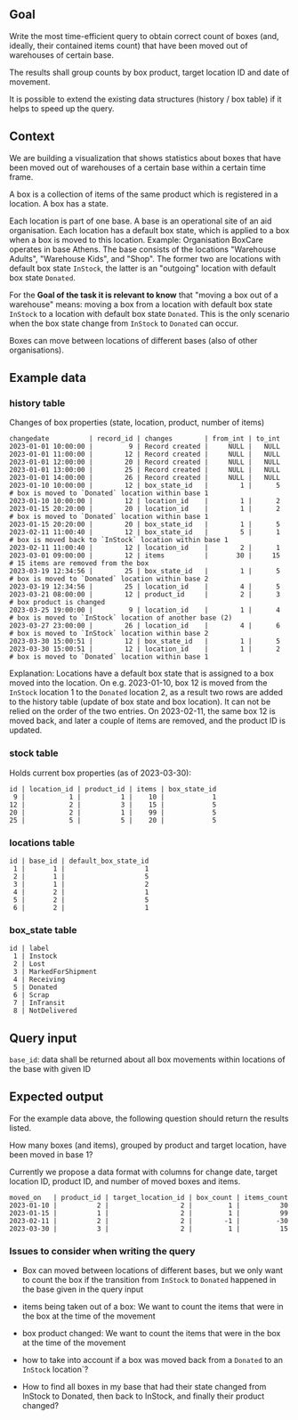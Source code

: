 ## Goal

Write the most time-efficient query to obtain correct count of boxes (and, ideally, their contained items count) that have been moved out of warehouses of certain base.

The results shall group counts by box product, target location ID and date of movement.

It is possible to extend the existing data structures (history / box table) if it helps to speed up the query.

## Context

We are building a visualization that shows statistics about boxes that have been moved out of warehouses of a certain base within a certain time frame.

A box is a collection of items of the same product which is registered in a location. A box has a state.

Each location is part of one base. A base is an operational site of an aid organisation. Each location has a default box state, which is applied to a box when a box is moved to this location. Example: Organisation BoxCare operates in base Athens. The base consists of the locations "Warehouse Adults", "Warehouse Kids", and "Shop". The former two are locations with default box state `InStock`, the latter is an "outgoing" location with default box state `Donated`.

For the **Goal of the task it is relevant to know** that "moving a box out of a warehouse" means: moving a box from a location with default box state `InStock` to a location with default box state `Donated`. This is the only scenario when the box state change from `InStock` to `Donated` can occur.

Boxes can move between locations of different bases (also of other organisations).

## Example data

### history table

Changes of box properties (state, location, product, number of items)

```
changedate          | record_id | changes        | from_int | to_int
2023-01-01 10:00:00 |         9 | Record created |     NULL |   NULL
2023-01-01 11:00:00 |        12 | Record created |     NULL |   NULL
2023-01-01 12:00:00 |        20 | Record created |     NULL |   NULL
2023-01-01 13:00:00 |        25 | Record created |     NULL |   NULL
2023-01-01 14:00:00 |        26 | Record created |     NULL |   NULL
2023-01-10 10:00:00 |        12 | box_state_id   |        1 |      5   # box is moved to `Donated` location within base 1
2023-01-10 10:00:00 |        12 | location_id    |        1 |      2
2023-01-15 20:20:00 |        20 | location_id    |        1 |      2   # box is moved to `Donated` location within base 1
2023-01-15 20:20:00 |        20 | box_state_id   |        1 |      5
2023-02-11 11:00:40 |        12 | box_state_id   |        5 |      1   # box is moved back to `InStock` location within base 1
2023-02-11 11:00:40 |        12 | location_id    |        2 |      1
2023-03-01 09:00:00 |        12 | items          |       30 |     15   # 15 items are removed from the box
2023-03-19 12:34:56 |        25 | box_state_id   |        1 |      5   # box is moved to `Donated` location within base 2
2023-03-19 12:34:56 |        25 | location_id    |        4 |      5
2023-03-21 08:00:00 |        12 | product_id     |        2 |      3   # box product is changed
2023-03-25 19:00:00 |         9 | location_id    |        1 |      4   # box is moved to `InStock` location of another base (2)
2023-03-27 23:00:00 |        26 | location_id    |        4 |      6   # box is moved to `InStock` location within base 2
2023-03-30 15:00:51 |        12 | box_state_id   |        1 |      5
2023-03-30 15:00:51 |        12 | location_id    |        1 |      2   # box is moved to `Donated` location within base 1
```

Explanation: Locations have a default box state that is assigned to a box moved into the location. On e.g. 2023-01-10, box 12 is moved from the `InStock` location 1 to the `Donated` location 2, as a result two rows are added to the history table (update of box state and box location). It can not be relied on the order of the two entries.
On 2023-02-11, the same box 12 is moved back, and later a couple of items are removed, and the product ID is updated.

### stock table

Holds current box properties (as of 2023-03-30):

```
id | location_id | product_id | items | box_state_id
 9 |           1 |          1 |    10 |            1
12 |           2 |          3 |    15 |            5
20 |           2 |          1 |    99 |            5
25 |           5 |          5 |    20 |            5
```

### locations table

```
id | base_id | default_box_state_id
 1 |       1 |                    1
 2 |       1 |                    5
 3 |       1 |                    2
 4 |       2 |                    1
 5 |       2 |                    5
 6 |       2 |                    1
```

### box_state table

```
id | label
 1 | Instock
 2 | Lost
 3 | MarkedForShipment
 4 | Receiving
 5 | Donated
 6 | Scrap
 7 | InTransit
 8 | NotDelivered
```

## Query input

`base_id`: data shall be returned about all box movements within locations of the base with given ID

## Expected output

For the example data above, the following question should return the results listed.

How many boxes (and items), grouped by product and target location, have been moved in base 1?

Currently we propose a data format with columns for change date, target location ID, product ID, and number of moved boxes and items.

```
moved_on   | product_id | target_location_id | box_count | items_count
2023-01-10 |          2 |                  2 |         1 |          30
2023-01-15 |          1 |                  2 |         1 |          99
2023-02-11 |          2 |                  2 |        -1 |         -30
2023-03-30 |          3 |                  2 |         1 |          15
```

### Issues to consider when writing the query

- Box can moved between locations of different bases, but we only want to count the box if the transition from `InStock` to `Donated` happened in the base given in the query input
- items being taken out of a box: We want to count the items that were in the box at the time of the movement
- box product changed: We want to count the items that were in the box at the time of the movement
- how to take into account if a box was moved back from a `Donated` to an `InStock` location`?

- How to find all boxes in my base that had their state changed from InStock to Donated, then back to InStock, and finally their product changed?
